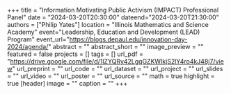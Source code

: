 +++ 
title = "Information Motivating Public Activism (IMPACT) Professional Panel" 
date = "2024-03-20T20:30:00" dateend="2024-03-20T21:30:00" 
authors = ["Philip Yates"] 
location = "Illinois Mathematics and Science Academy" 
event="Leadership, Education and Development (LEAD) Program" 
event_url="https://blogs.depaul.edu/innovation-day-2024/agenda/" 
abstract = "" 
abstract_short = "" 
image_preview = "" 
featured = false 
projects = [] 
tags = [] 
url_pdf = "https://drive.google.com/file/d/1lZYQRy42LgqGZKWIkjS2lY4ro4kJ48j7/view" 
url_preprint = "" 
url_code = "" 
url_dataset = "" 
url_project = "" 
url_slides = "" 
url_video = "" 
url_poster = "" 
url_source = "" 
math = true 
highlight = true 
[header] 
image = "" 
caption = "" 
+++
